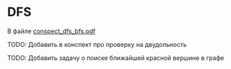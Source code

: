 # DFS

В файле [conspect_dfs_bfs.pdf](conspect_dfs_bfs.pdf)

TODO: Добавить в конспект про проверку на двудольность

TODO: Добавить задачу о поиске ближайшей красной вершине в графе
